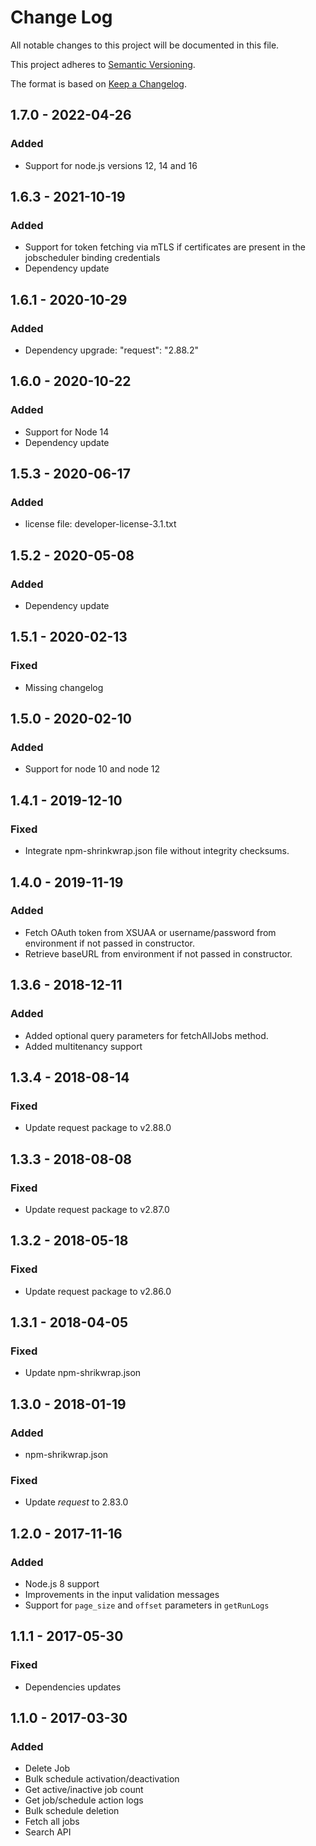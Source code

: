 # Change Log
All notable changes to this project will be documented in this file.

This project adheres to [Semantic Versioning](http://semver.org/).

The format is based on [Keep a Changelog](http://keepachangelog.com/).


## 1.7.0 - 2022-04-26

### Added
- Support for node.js versions 12, 14 and 16

## 1.6.3 - 2021-10-19

### Added
- Support for token fetching via mTLS if certificates are present in the jobscheduler binding credentials
- Dependency update

## 1.6.1 - 2020-10-29

### Added
- Dependency upgrade: "request": "2.88.2" 

## 1.6.0 - 2020-10-22

### Added
- Support for Node 14
- Dependency update

## 1.5.3 - 2020-06-17

### Added
- license file: developer-license-3.1.txt

## 1.5.2 - 2020-05-08

### Added
- Dependency update

## 1.5.1 - 2020-02-13

### Fixed
- Missing changelog

## 1.5.0 - 2020-02-10

### Added
- Support for node 10 and node 12

## 1.4.1 - 2019-12-10

### Fixed
- Integrate npm-shrinkwrap.json file without integrity checksums.

## 1.4.0 - 2019-11-19

### Added
- Fetch OAuth token from XSUAA or username/password from environment if not passed in constructor.
- Retrieve baseURL from environment if not passed in constructor.

## 1.3.6 - 2018-12-11

### Added
- Added optional query parameters for fetchAllJobs method.
- Added multitenancy support

## 1.3.4 - 2018-08-14

### Fixed
- Update request package to v2.88.0

## 1.3.3 - 2018-08-08

### Fixed
- Update request package to v2.87.0

## 1.3.2 - 2018-05-18

### Fixed
- Update request package to v2.86.0

## 1.3.1 - 2018-04-05

### Fixed
- Update npm-shrikwrap.json

## 1.3.0 - 2018-01-19

### Added
- npm-shrikwrap.json

### Fixed
- Update *request* to 2.83.0

## 1.2.0 - 2017-11-16

### Added
- Node.js 8 support
- Improvements in the input validation messages
- Support for `page_size` and `offset` parameters in `getRunLogs`

## 1.1.1 - 2017-05-30

### Fixed
- Dependencies updates

## 1.1.0 - 2017-03-30

### Added
- Delete Job
- Bulk schedule activation/deactivation
- Get active/inactive job count
- Get job/schedule action logs
- Bulk schedule deletion
- Fetch all jobs
- Search API

